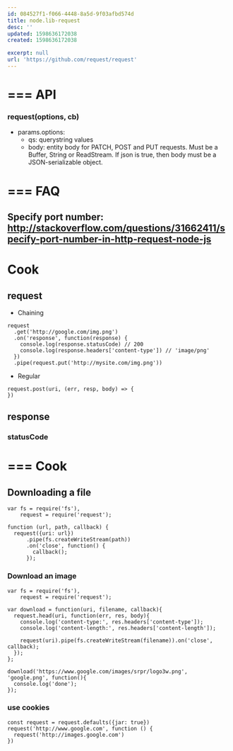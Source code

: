 ```yaml
---
id: 084527f1-f066-4448-8a5d-9f03afbd574d
title: node.lib-request
desc: ''
updated: 1598636172038
created: 1598636172038

excerpt: null
url: 'https://github.com/request/request'
---
```


# === API

### request(options, cb)
- params.options:
    - qs: querystring values
    - body: entity body for PATCH, POST and PUT requests. Must be a Buffer, String or ReadStream. If json is true, then body must be a JSON-serializable object.


# === FAQ

## Specify port number: http://stackoverflow.com/questions/31662411/specify-port-number-in-http-request-node-js

# Cook

## request

- Chaining
```
request
  .get('http://google.com/img.png')
  .on('response', function(response) {
    console.log(response.statusCode) // 200
    console.log(response.headers['content-type']) // 'image/png'
  })
  .pipe(request.put('http://mysite.com/img.png'))
```

- Regular
```
request.post(uri, (err, resp, body) => {
})

```

## response

### statusCode


# === Cook

## Downloading a file

```
var fs = require('fs'),
    request = require('request');

function (url, path, callback) {
  request({uri: url})
      .pipe(fs.createWriteStream(path))
      .on('close', function() {
        callback();
      });

```

### Download an image

```
var fs = require('fs'),
    request = require('request');

var download = function(uri, filename, callback){
  request.head(uri, function(err, res, body){
    console.log('content-type:', res.headers['content-type']);
    console.log('content-length:', res.headers['content-length']);

    request(uri).pipe(fs.createWriteStream(filename)).on('close', callback);
  });
};

download('https://www.google.com/images/srpr/logo3w.png', 'google.png', function(){
  console.log('done');
});

```
### use cookies

```
const request = request.defaults({jar: true})
request('http://www.google.com', function () {
  request('http://images.google.com')
})

```
